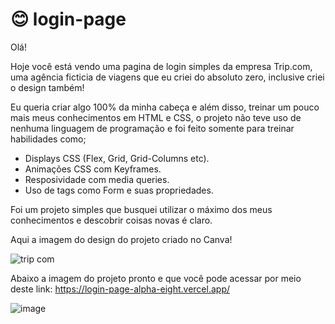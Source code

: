 # 😊 login-page

Olá! 

Hoje você está vendo uma pagina de login simples da empresa Trip.com, uma agência ficticia de viagens que eu criei do absoluto zero, inclusive criei o design também!  

Eu queria criar algo 100% da minha cabeça e além disso, treinar um pouco mais meus conhecimentos em HTML e CSS, o projeto não teve uso de nenhuma linguagem de programação e foi feito somente para treinar habilidades como; 

- Displays CSS (Flex, Grid, Grid-Columns etc).
- Animações CSS com Keyframes.
- Resposividade com media queries.
- Uso de tags como Form e suas propriedades. 

Foi um projeto simples que busquei utilizar o máximo dos meus conhecimentos e descobrir coisas novas é claro. 

Aqui a imagem do design do projeto criado no Canva!

![trip com](https://user-images.githubusercontent.com/100639279/210089408-d5819811-3f45-4e78-bc65-afe0c9c951fe.png)

Abaixo a imagem do projeto pronto e que você pode acessar por meio deste link: https://login-page-alpha-eight.vercel.app/

![image](https://user-images.githubusercontent.com/100639279/210089906-97811dee-6527-4612-a52a-9706be8e70bd.png)
